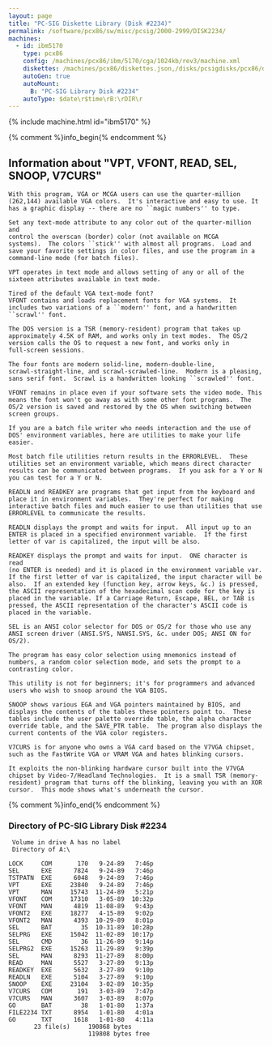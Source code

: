 ```yaml
---
layout: page
title: "PC-SIG Diskette Library (Disk #2234)"
permalink: /software/pcx86/sw/misc/pcsig/2000-2999/DISK2234/
machines:
  - id: ibm5170
    type: pcx86
    config: /machines/pcx86/ibm/5170/cga/1024kb/rev3/machine.xml
    diskettes: /machines/pcx86/diskettes.json,/disks/pcsigdisks/pcx86/diskettes.json
    autoGen: true
    autoMount:
      B: "PC-SIG Library Disk #2234"
    autoType: $date\r$time\rB:\rDIR\r
---
```


{% include machine.html id="ibm5170" %}

{% comment %}info_begin{% endcomment %}

## Information about "VPT, VFONT, READ, SEL, SNOOP, V7CURS"

    With this program, VGA or MCGA users can use the quarter-million
    (262,144) available VGA colors.  It's interactive and easy to use. It
    has a graphic display -- there are no ``magic numbers'' to type.
    
    Set any text-mode attribute to any color out of the quarter-million and
    control the overscan (border) color (not available on MCGA
    systems).  The colors ``stick'' with almost all programs.  Load and
    save your favorite settings in color files, and use the program in a
    command-line mode (for batch files).
    
    VPT operates in text mode and allows setting of any or all of the
    sixteen attributes available in text mode.
    
    Tired of the default VGA text-mode font?
    VFONT contains and loads replacement fonts for VGA systems.  It
    includes two variations of a ``modern'' font, and a handwritten
    ``scrawl'' font.
    
    The DOS version is a TSR (memory-resident) program that takes up
    approximately 4.5K of RAM, and works only in text modes.  The OS/2
    version calls the OS to request a new font, and works only in
    full-screen sessions.
    
    The four fonts are modern solid-line, modern-double-line,
    scrawl-straight-line, and scrawl-scrawled-line.  Modern is a pleasing,
    sans serif font.  Scrawl is a handwritten looking ``scrawled'' font.
    
    VFONT remains in place even if your software sets the video mode. This
    means the font won't go away as with some other font programs.  The
    OS/2 version is saved and restored by the OS when switching between
    screen groups.
    
    If you are a batch file writer who needs interaction and the use of
    DOS' environment variables, here are utilities to make your life
    easier.
    
    Most batch file utilities return results in the ERRORLEVEL.  These
    utilities set an environment variable, which means direct character
    results can be communicated between programs.  If you ask for a Y or N
    you can test for a Y or N.
    
    READLN and READKEY are programs that get input from the keyboard and
    place it in environment variables.  They're perfect for making
    interactive batch files and much easier to use than utilities that use
    ERRORLEVEL to communicate the results.
    
    READLN displays the prompt and waits for input.  All input up to an
    ENTER is placed in a specified environment variable.  If the first
    letter of var is capitalized, the input will be also.
    
    READKEY displays the prompt and waits for input.  ONE character is read
    (no ENTER is needed) and it is placed in the environment variable var.
    If the first letter of var is capitalized, the input character will be
    also.  If an extended key (function key, arrow keys, &c.) is pressed,
    the ASCII representation of the hexadecimal scan code for the key is
    placed in the variable. If a Carriage Return, Escape, BEL, or TAB is
    pressed, the ASCII representation of the character's ASCII code is
    placed in the variable.
    
    SEL is an ANSI color selector for DOS or OS/2 for those who use any
    ANSI screen driver (ANSI.SYS, NANSI.SYS, &c. under DOS; ANSI ON for
    OS/2).
    
    The program has easy color selection using mnemonics instead of
    numbers, a random color selection mode, and sets the prompt to a
    contrasting color.
    
    This utility is not for beginners; it's for programmers and advanced
    users who wish to snoop around the VGA BIOS.
    
    SNOOP shows various EGA and VGA pointers maintained by BIOS, and
    displays the contents of the tables these pointers point to.  These
    tables include the user palette override table, the alpha character
    override table, and the SAVE_PTR table.  The program also displays the
    current contents of the VGA color registers.
    
    V7CURS is for anyone who owns a VGA card based on the V7VGA chipset,
    such as the FastWrite VGA or VRAM VGA and hates blinking cursors.
    
    It exploits the non-blinking hardware cursor built into the V7VGA
    chipset by Video-7/Headland Technologies.  It is a small TSR (memory-
    resident) program that turns off the blinking, leaving you with an XOR
    cursor.  This mode shows what's underneath the cursor.
{% comment %}info_end{% endcomment %}


### Directory of PC-SIG Library Disk #2234

     Volume in drive A has no label
     Directory of A:\

    LOCK     COM       170   9-24-89   7:46p
    SEL      EXE      7824   9-24-89   7:46p
    TSTPATN  EXE      6048   9-24-89   7:46p
    VPT      EXE     23840   9-24-89   7:46p
    VPT      MAN     15743  11-24-89   5:21p
    VFONT    COM     17310   3-05-89  10:32p
    VFONT    MAN      4819  11-08-89   9:43p
    VFONT2   EXE     18277   4-15-89   9:02p
    VFONT2   MAN      4393  10-29-89   8:01p
    SEL      BAT        35  10-31-89  10:28p
    SELPRG   EXE     15042  11-02-89  10:17p
    SEL      CMD        36  11-26-89   9:14p
    SELPRG2  EXE     15263  11-29-89   9:39p
    SEL      MAN      8293  11-27-89   8:00p
    READ     MAN      5527   3-27-89   9:13p
    READKEY  EXE      5632   3-27-89   9:10p
    READLN   EXE      5104   3-27-89   9:10p
    SNOOP    EXE     23104   3-02-89  10:35p
    V7CURS   COM       191   3-03-89   7:47p
    V7CURS   MAN      3607   3-03-89   8:07p
    GO       BAT        38   1-01-80   1:37a
    FILE2234 TXT      8954   1-01-80   4:01a
    GO       TXT      1618   1-01-80   4:11a
           23 file(s)     190868 bytes
                          119808 bytes free
